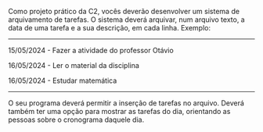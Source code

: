 Como projeto prático da C2, vocês deverão desenvolver um sistema de arquivamento de tarefas. O sistema deverá arquivar, num arquivo texto, a data de uma tarefa e a sua descrição, em cada linha. Exemplo:

---------

15/05/2024 - Fazer a atividade do professor Otávio

16/05/2024 - Ler o material da disciplina

16/05/2024 - Estudar matemática

---------

O seu programa deverá permitir a inserção de tarefas no arquivo. Deverá também ter uma opção para mostrar as tarefas do dia, orientando as pessoas sobre o cronograma daquele dia.
